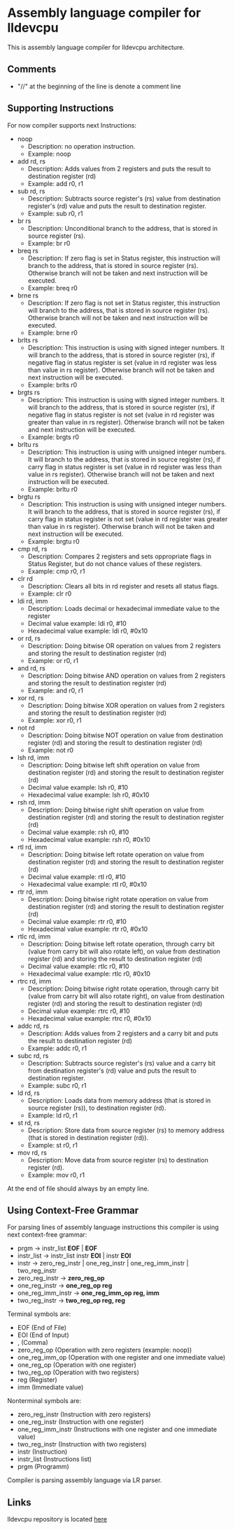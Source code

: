 # Assembly language compiler for lldevcpu

This is assembly language compiler for lldevcpu architecture.

## Comments
- "//" at the beginning of the line is denote a comment line

## Supporting Instructions

For now compiler supports next Instructions:
- noop
	- Description: no operation instruction.
	- Example: noop
- add rd, rs
	- Description: Adds values from 2 registers and puts the result to destination register (rd) 
	- Example: add r0, r1
- sub rd, rs
	- Description: Subtracts source register's (rs) value from destination register's (rd) value and puts the result to destination register.
	- Example: sub r0, r1
- br rs
	- Description: Unconditional branch to the address, that is stored in source register (rs).
	- Example: br r0
- breq rs
	- Description: If zero flag is set in Status register, this instruction will branch to the address, that is stored in source register (rs). Otherwise branch will not be taken and next instruction will be executed. 
	- Example: breq r0
- brne rs
	- Description: If zero flag is not set in Status register, this instruction will branch to the address, that is stored in source register (rs). Otherwise branch will not be taken and next instruction will be executed. 
	- Example: brne r0
- brlts rs
	- Description: This instruction is using with signed integer numbers. It will branch to the address, that is stored in source register (rs), if negative flag in status register is set (value in rd register was less than value in rs register). Otherwise branch will not be taken and next instruction will be executed.
	- Example: brlts r0
- brgts rs
	- Description: This instruction is using with signed integer numbers. It will branch to the address, that is stored in source register (rs), if negative flag in status register is not set (value in rd register was greater than value in rs register). Otherwise branch will not be taken and next instruction will be executed.
	- Example: brgts r0
- brltu rs
	- Description: This instruction is using with unsigned integer numbers. It will branch to the address, that is stored in source register (rs), if carry flag in status register is set (value in rd register was less than value in rs register). Otherwise branch will not be taken and next instruction will be executed.
	- Example: brltu r0
- brgtu rs
	- Description: This instruction is using with unsigned integer numbers. It will branch to the address, that is stored in source register (rs), if carry flag in status register is not set (value in rd register was greater than value in rs register). Otherwise branch will not be taken and next instruction will be executed.
	- Example: brgtu r0
- cmp rd, rs
	- Description: Compares 2 registers and sets oppropriate flags in Status Register, but do not chance values of these registers.
	- Example: cmp r0, r1
- clr rd
	- Description: Clears all bits in rd register and resets all status flags.
	- Example: clr r0
- ldi rd, imm
	- Description: Loads decimal or hexadecimal immediate value to the register
	- Decimal value example: ldi r0, #10
	- Hexadecimal value example: ldi r0, #0x10
- or rd, rs
	- Description: Doing bitwise OR operation on values from 2 registers and storing the result to destination register (rd)
	- Example: or r0, r1
- and rd, rs
	- Description: Doing bitwise AND operation on values from 2 registers and storing the result to destination register (rd)
	- Example: and r0, r1
- xor rd, rs
	- Description: Doing bitwise XOR operation on values from 2 registers and storing the result to destination register (rd)
	- Example: xor r0, r1
- not rd
	- Description: Doing bitwise NOT operation on value from destination register (rd) and storing the result to destination register (rd)
	- Example: not r0
- lsh rd, imm
	- Description: Doing bitwise left shift operation on value from destination register (rd) and storing the result to destination register (rd)
	- Decimal value example: lsh r0, #10
	- Hexadecimal value example: lsh r0, #0x10
- rsh rd, imm
	- Description: Doing bitwise right shift operation on value from destination register (rd) and storing the result to destination register (rd)
	- Decimal value example: rsh r0, #10
	- Hexadecimal value example: rsh r0, #0x10
- rtl rd, imm
	- Description: Doing bitwise left rotate operation on value from destination register (rd) and storing the result to destination register (rd)
	- Decimal value example: rtl r0, #10
	- Hexadecimal value example: rtl r0, #0x10
- rtr rd, imm
	- Description: Doing bitwise right rotate operation on value from destination register (rd) and storing the result to destination register (rd)
	- Decimal value example: rtr r0, #10
	- Hexadecimal value example: rtr r0, #0x10
- rtlc rd, imm
	- Description: Doing bitwise left rotate operation, through carry bit (value from carry bit will also rotate left), on value from destination register (rd) and storing the result to destination register (rd)
	- Decimal value example: rtlc r0, #10
	- Hexadecimal value example: rtlc r0, #0x10
- rtrc rd, imm
	- Description: Doing bitwise right rotate operation, through carry bit (value from carry bit will also rotate right), on value from destination register (rd) and storing the result to destination register (rd)
	- Decimal value example: rtrc r0, #10
	- Hexadecimal value example: rtrc r0, #0x10
- addc rd, rs
	- Description: Adds values from 2 registers and a carry bit and puts the result to destination register (rd) 
	- Example: addc r0, r1
- subc rd, rs
	- Description: Subtracts source register's (rs) value and a carry bit from destination register's (rd) value and puts the result to destination register.
	- Example: subc r0, r1
- ld rd, rs
	- Description: Loads data from memory address (that is stored in source register (rs)), to destination register (rd).
	- Example: ld r0, r1
- st rd, rs
	- Description: Store data from source register (rs) to memory address (that is stored in destination register (rd)).
	- Example: st r0, r1
- mov rd, rs
	- Description: Move data from source register (rs) to destination register (rd).
	- Example: mov r0, r1

At the end of file should always by an empty line.

## Using Context-Free Grammar
For parsing lines of assembly language instructions this compiler is using next context-free grammar:
- prgm -> instr_list **EOF** | **EOF**
- instr_list -> instr_list instr **EOI** | instr **EOI**
- instr -> zero_reg_instr | one_reg_instr | one_reg_imm_instr | two_reg_instr
- zero_reg_instr -> **zero_reg_op**
- one_reg_instr -> **one_reg_op reg**
- one_reg_imm_instr -> **one_reg_imm_op reg, imm**
- two_reg_instr -> **two_reg_op reg, reg**

Terminal symbols are:
- EOF (End of File)
- EOI (End of Input)
- , (Comma)
- zero_reg_op (Operation with zero registers (example: noop))
- one_reg_imm_op (Operation with one register and one immediate value)
- one_reg_op (Operation with one register)
- two_reg_op (Operation with two registers)
- reg (Register)
- imm (Immediate value)

Nonterminal symbols are:
- zero_reg_instr (Instruction with zero registers)
- one_reg_instr (Instruction with one register)
- one_reg_imm_instr (Instructions with one register and one immediate value)
- two_reg_instr (Instruction with two registers)
- instr (Instruction)
- instr_list (Instructions list)
- prgm (Programm)

Compiler is parsing assembly language via LR parser. 

## Links

lldevcpu repository is located [here](https://github.com/LLDevLab/lldevcpu.git)
